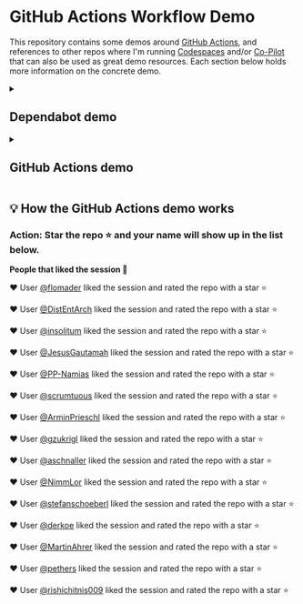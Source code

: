 # GitHub Actions Workflow Demo

This repository contains some demos around [GitHub Actions](https://docs.github.com/en/actions), and references to other repos where I'm running [Codespaces](https://github.com/features/codespaces) and/or [Co-Pilot](https://github.com/features/copilot) that can also be used as great demo resources. Each section below holds more information on the concrete demo.

<details>
<summary><h2>Dependabot demo</h2></summary>

### How to activate

settings -> security and analysis -> enable version updates

### How to add dependabot

To get started with Dependabot version updates, you'll need to specify which  package ecosystems to update and where the package manifests are located.  Please see the documentation for all configuration options:
https://docs.github.com/github/administering-a-repository/configuration-options-for-dependency-updates

```
version: 2
updates:
  - package-ecosystem: "github actions" # See documentation for possible values
    directory: "/" # Location of package manifests
    schedule:
      interval: "weekly"
```

</details>

<!--
<details>
<summary><h2>Codespaces demo</h2></summary>


we are going to use my personal demo repository 
https://github.com/jetzlstorfer/plattentests-go

1. go build
2. make run 
3. make run-function

</details>

<details>
<summary><h2>Co-pilot demo</h2></summary>

https://github.com/jetzlstorfer/plattentests-go 

in golang

e.g. adding functions to calculate prime numbers or to print text in a specific color

</details>
-->

<details>
<summary><h2>GitHub Actions demo</h2></summary>

The idea of the workflow with GitHub Actions is to automatically add a new entry to the list below when someone stars the repo.

The workflow file can be found in `.github/workflows/ratings.yml`. 

![permissions](./assets/actions-permissions.png)

</details>

## 💡 How the GitHub Actions demo works 

### Action: Star the repo ⭐ and your name will show up in the list below.

**People that liked the session 🥳**


❤️ User [@flomader](https://github.com/flomader) liked the session and rated the repo with a star ⭐

❤️ User [@DistEntArch](https://github.com/DistEntArch) liked the session and rated the repo with a star ⭐

❤️ User [@insolitum](https://github.com/insolitum) liked the session and rated the repo with a star ⭐

❤️ User [@JesusGautamah](https://github.com/JesusGautamah) liked the session and rated the repo with a star ⭐

❤️ User [@PP-Namias](https://github.com/PP-Namias) liked the session and rated the repo with a star ⭐

❤️ User [@scrumtuous](https://github.com/scrumtuous) liked the session and rated the repo with a star ⭐

❤️ User [@ArminPrieschl](https://github.com/ArminPrieschl) liked the session and rated the repo with a star ⭐

❤️ User [@gzukrigl](https://github.com/gzukrigl) liked the session and rated the repo with a star ⭐

❤️ User [@aschnaller](https://github.com/aschnaller) liked the session and rated the repo with a star ⭐

❤️ User [@NimmLor](https://github.com/NimmLor) liked the session and rated the repo with a star ⭐

❤️ User [@stefanschoeberl](https://github.com/stefanschoeberl) liked the session and rated the repo with a star ⭐

❤️ User [@derkoe](https://github.com/derkoe) liked the session and rated the repo with a star ⭐

❤️ User [@MartinAhrer](https://github.com/MartinAhrer) liked the session and rated the repo with a star ⭐

❤️ User [@pethers](https://github.com/pethers) liked the session and rated the repo with a star ⭐

❤️ User [@rishichitnis009](https://github.com/rishichitnis009) liked the session and rated the repo with a star ⭐
